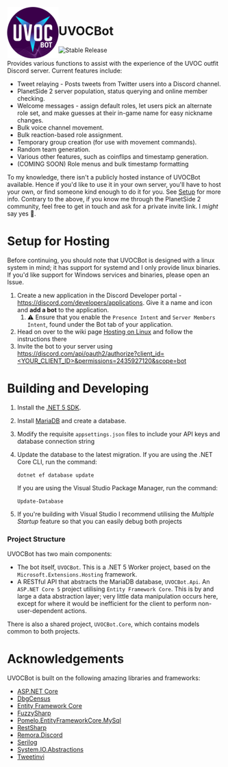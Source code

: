 <img title="UVOCBot Icon" alt="UVOCBot Icon" src="https://github.com/carlst99/UVOCBot/blob/main/assets/Icon.png?raw=true" height="120" align="left" />

# UVOCBot

![Stable Release](https://github.com/carlst99/UVOCBot/workflows/Stable%20Release/badge.svg)

Provides various functions to assist with the experience of the UVOC outfit Discord server. Current features include:

- Tweet relaying - Posts tweets from Twitter users into a Discord channel.
- PlanetSide 2 server population, status querying and online member checking.
- Welcome messages - assign default roles, let users pick an alternate role set, and make guesses at their in-game name for easy nickname changes.
- Bulk voice channel movement.
- Bulk reaction-based role assignment.
- Temporary group creation (for use with movement commands).
- Random team generation.
- Various other features, such as coinflips and timestamp generation.
- (COMING SOON) Role menus and bulk timestamp formatting

To my knowledge, there isn't a publicly hosted instance of UVOCBot available. Hence if you'd like to use it in your own server, you'll have to host your own, or find someone kind enough to do it for you. See [Setup](#Setup) for more info.
Contrary to the above, if you know me through the PlanetSide 2 community, feel free to get in touch and ask for a private invite link. I *might* say yes :slightly_smiling_face:.

# Setup for Hosting

Before continuing, you should note that UVOCBot is designed with a linux system in mind; it has support for systemd and I only provide linux binaries. If you'd like support for Windows services and binaries, please open an Issue.

1. Create a new application in the Discord Developer portal - https://discord.com/developers/applications. Give it a name and icon and **add a bot** to the application.
    1. :warning: Ensure that you enable the `Presence Intent` and `Server Members Intent`, found under the Bot tab of your application.
2. Head on over to the wiki page [Hosting on Linux](https://github.com/carlst99/UVOCBot/wiki/Hosting-on-Linux) and follow the instructions there
3. Invite the bot to your server using [https://discord.com/api/oauth2/authorize?client_id=<YOUR_CLIENT_ID>&permissions=2435927120&scope=bot](https://discord.com/api/oauth2/authorize?client_id=<YOUR_CLIENT_ID>&permissions=2435927120&scope=bot)

# Building and Developing

1. Install the [.NET 5 SDK](https://dotnet.microsoft.com/download/dotnet/5.0).
2. Install [MariaDB](https://mariadb.org/) and create a database.
3. Modify the requisite `appsettings.json` files to include your API keys and database connection string
4. Update the database to the latest migration. If you are using the .NET Core CLI, run the command:
    ```
    dotnet ef database update
    ```

    If you are using the Visual Studio Package Manager, run the command:
    ```
    Update-Database
    ```

6. If you're building with Visual Studio I recommend utilising the *Multiple Startup* feature so that you can easily debug both projects

### Project Structure

UVOCBot has two main components:
- The bot itself, `UVOCBot`. This is a .NET 5 Worker project, based on the `Microsoft.Extensions.Hosting` framework.
- A RESTful API that abstracts the MariaDB database, `UVOCBot.Api`. An `ASP.NET Core 5` project utilising `Entity Framework Core`. This is by and large a data abstraction layer; very little data manipulation occurs here, except for where it would be inefficient for the client to perform non-user-dependent actions.

There is also a shared project, `UVOCBot.Core`, which contains models common to both projects.

# Acknowledgements

UVOCBot is built on the following amazing libraries and frameworks:

- [ASP.NET Core](https://docs.microsoft.com/en-us/aspnet/core/)
- [DbgCensus](https://github.com/carlst99/DbgCensus)
- [Entity Framework Core](https://docs.microsoft.com/en-us/ef/core/)
- [FuzzySharp](https://github.com/JakeBayer/FuzzySharp)
- [Pomelo.EntityFrameworkCore.MySql](https://github.com/PomeloFoundation/Pomelo.EntityFrameworkCore.MySql)
- [RestSharp](https://restsharp.dev)
- [Remora.Discord](https://github.com/Nihlus/Remora.Discord)
- [Serilog](https://github.com/serilog/serilog)
- [System.IO.Abstractions](https://github.com/System-IO-Abstractions/System.IO.Abstractions)
- [Tweetinvi](https://github.com/linvi/tweetinvi)
